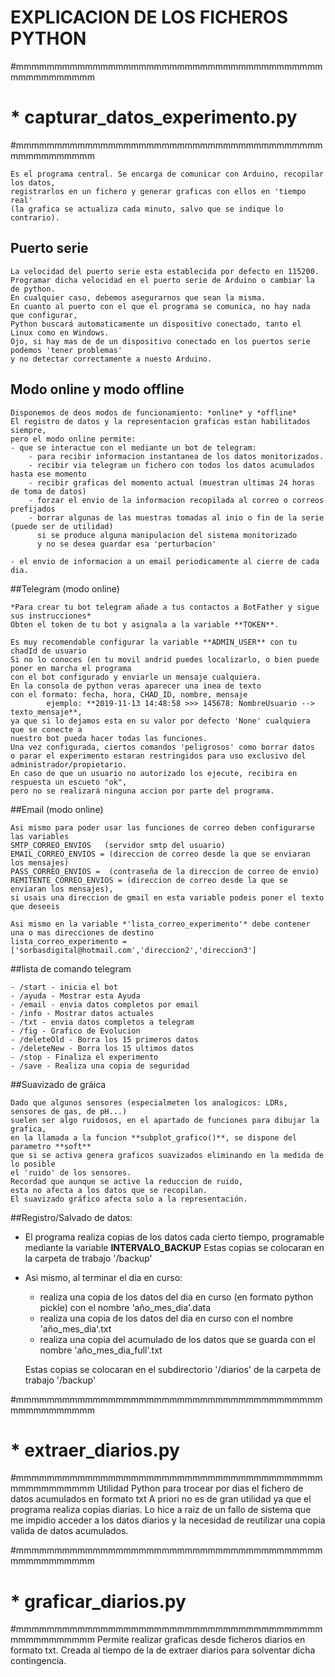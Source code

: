 # EXPLICACION DE LOS FICHEROS PYTHON

#mmmmmmmmmmmmmmmmmmmmmmmmmmmmmmmmmmmmmmmmmmmmmmmmmmm
# * capturar_datos_experimento.py
#mmmmmmmmmmmmmmmmmmmmmmmmmmmmmmmmmmmmmmmmmmmmmmmmmmm

	Es el programa central. Se encarga de comunicar con Arduino, recopilar los datos, 
	registrarlos en un fichero y generar graficas con ellos en 'tiempo real' 
	(la grafica se actualiza cada minuto, salvo que se indique lo contrario).

## Puerto serie

	La velocidad del puerto serie esta establecida por defecto en 115200.
	Programar dicha velocidad en el puerto serie de Arduino o cambiar la de python.
	En cualquier caso, debemos asegurarnos que sean la misma.
	En cuanto al puerto con el que el programa se comunica, no hay nada que configurar,
	Python buscará automaticamente un dispositivo conectado, tanto el Linux como en Windows.
	Ojo, si hay mas de de un dispositivo conectado en los puertos serie podemos 'tener problemas'
	y no detectar correctamente a nuesto Arduino.

## Modo online y modo offline

	Disponemos de deos modos de funcionamiento: *online* y *offline*
	El registro de datos y la representacion graficas estan habilitados siempre,
	pero el modo online permite:
	- que se interactue con el mediante un bot de telegram: 
		- para recibir informacion instantanea de los datos monitorizados.
		- recibir via telegram un fichero con todos los datos acumulados hasta ese momento
		- recibir graficas del momento actual (muestran ultimas 24 horas de toma de datos)
		- forzar el envio de la informacion recopilada al correo o correos prefijados
		- borrar algunas de las muestras tomadas al inio o fin de la serie (puede ser de utilidad) 
		  si se produce alguna manipulacion del sistema monitorizado 
		  y no se desea guardar esa 'perturbacion'
		  
	- el envio de informacion a un email periodicamente al cierre de cada dia.


##Telegram (modo online)

    *Para crear tu bot telegram añade a tus contactos a BotFather y sigue sus instrucciones*
	Obten el token de tu bot y asignala a la variable **TOKEN**.
	
	Es muy recomendable configurar la variable **ADMIN_USER** con tu chadId de usuario 
	Si no lo conoces (en tu movil andrid puedes localizarlo, o bien puede poner en marcha el programa 
	con el bot configurado y enviarle un mensaje cualquiera. 
	En la consola de python veras aparecer una inea de texto
	con el formato: fecha, hora, CHAD_ID, nombre, mensaje	
			ejemplo: **2019-11-13 14:48:58 >>> 145678: NombreUsuario --> texto_mensaje**,
	ya que si lo dejamos esta en su valor por defecto 'None' cualquiera que se conecte a 
	nuestro bot pueda hacer todas las funciones.
	Una vez configurada, ciertos comandos 'peligrosos' como borrar datos 
	o parar el experimento estaran restringidos para uso exclusivo del administrador/propietario.
	En caso de que un usuario no autorizado los ejecute, recibira en respuesta un escueto "ok", 
	pero no se realizará ninguna accion por parte del programa.

##Email (modo online)

	Asi mismo para poder usar las funciones de correo deben configurarse las variables
	SMTP_CORREO_ENVIOS   (servidor smtp del usuario)
	EMAIL_CORREO_ENVIOS = (direccion de correo desde la que se enviaran los mensajes)
	PASS_CORREO_ENVIOS =  (contraseña de la direccion de correo de envio)
	REMITENTE_CORREO_ENVIOS = (direccion de correo desde la que se enviaran los mensajes),
	si usais una direccion de gmail en esta variable podeis poner el texto que deseeis

	Asi mismo en la variable *'lista_correo_experimento'* debe contener una o mas direcciones de destino
	lista_correo_experimento = ['sorbasdigital@hotmail.com','direccion2','direccion3']  

##lista de comando telegram

	- /start - inicia el bot
	- /ayuda - Mostrar esta Ayuda
	- /email - envia datos completos por email
	- /info - Mostrar datos actuales
	- /txt - envia datos completos a telegram
	- /fig - Grafico de Evolucion
	- /deleteOld - Borra los 15 primeros datos
	- /deleteNew - Borra los 15 ultimos datos
	- /stop - Finaliza el experimento
	- /save - Realiza una copia de seguridad




##Suavizado de gráica

	Dado que algunos sensores (especialmeten los analogicos: LDRs, sensores de gas, de pH...) 
	suelen ser algo ruidosos, en el apartado de funciones para dibujar la grafica, 
	en la llamada a la funcion **subplot_grafico()**, se dispone del parametro **soft** 
	que si se activa genera graficos suavizados eliminando en la medida de lo posible 
	el 'ruido' de los sensores.
	Recordad que aunque se active la reduccion de ruido, 
	esta no afecta a los datos que se recopilan. 
	El suavizado gráfico afecta solo a la representación.


##Registro/Salvado de datos:

* El programa realiza copias de los datos cada cierto tiempo, 
  programable mediante la variable **INTERVALO_BACKUP**
  Estas copias se colocaran en la carpeta de trabajo '/backup'
	
* Asi mismo, al terminar el dia en curso:
	- realiza una copia de los datos del dia en curso (en formato python pickle) con el nombre 'año_mes_dia'.data 
	- realiza una copia de los datos del dia en curso con el nombre 'año_mes_dia'.txt
	- realiza una copia del acumulado de los datos que se guarda con el nombre 'año_mes_dia_full'.txt
 
	Estas copias se colocaran en el subdirectorio '/diarios' de la carpeta de trabajo '/backup'

#mmmmmmmmmmmmmmmmmmmmmmmmmmmmmmmmmmmmmmmmmmmmmmmmmmm
# * extraer_diarios.py
#mmmmmmmmmmmmmmmmmmmmmmmmmmmmmmmmmmmmmmmmmmmmmmmmmmm
	Utilidad Python para trocear por dias el fichero de datos acumulados en formato txt
	A priori no es de gran utilidad ya que el programa realiza copias diarias.
	Lo hice a raiz de un fallo de sistema que me impidio acceder a los datos diarios 
	y la necesidad de reutilizar una copia valida de datos acumulados.

#mmmmmmmmmmmmmmmmmmmmmmmmmmmmmmmmmmmmmmmmmmmmmmmmmmm
# * graficar_diarios.py
#mmmmmmmmmmmmmmmmmmmmmmmmmmmmmmmmmmmmmmmmmmmmmmmmmmm
	Permite realizar graficas desde ficheros diarios en formato txt.
	Creada al tiempo de la de extraer diarios para solventar dicha contingencia.
	
